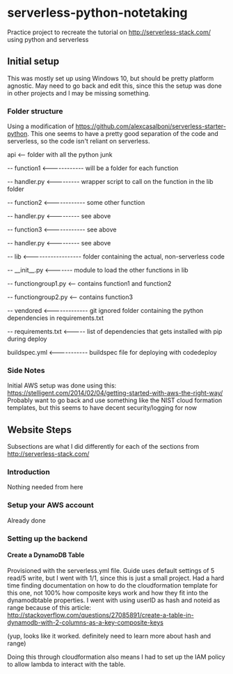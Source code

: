 # serverless-python-notetaking
Practice project to recreate the tutorial on http://serverless-stack.com/ using python and serverless

## Initial setup
This was mostly set up using Windows 10, but should be pretty platform agnostic. May need to go back and edit this, since this the setup was done in other projects and I may be missing something.

### Folder structure
Using a modification of https://github.com/alexcasalboni/serverless-starter-python. This one seems to have a pretty good separation of the code and serverless, so the code isn't reliant on serverless.

api <-- folder with all the python junk

-- function1 <------------ will be a folder for each function
  
  -- handler.py <--------- wrapper script to call on the function in the lib folder

-- function2 <------------ some other function
  
  -- handler.py <--------- see above

-- function3 <------------ see above
  
  -- handler.py <--------- see above

-- lib <------------------ folder containing the actual, non-serverless code
  
  -- \_\_init\_\_.py <------- module to load the other functions in lib
  
  -- functiongroup1.py <-- contains function1 and function2
  
  -- functiongroup2.py <-- contains function3

-- vendored <------------- git ignored folder containing the python dependencies in requirements.txt

-- requirements.txt <----- list of dependencies that gets installed with pip during deploy

buildspec.yml <----------- buildspec file for deploying with codedeploy

### Side Notes
Initial AWS setup was done using this: https://stelligent.com/2014/02/04/getting-started-with-aws-the-right-way/
Probably want to go back and use something like the NIST cloud formation templates, but this seems to have decent security/logging for now

## Website Steps
Subsections are what I did differently for each of the sections from http://serverless-stack.com/

### Introduction
Nothing needed from here

### Setup your AWS account
Already done

### Setting up the backend
#### Create a DynamoDB Table
Provisioned with the serverless.yml file. Guide uses default settings of 5 read/5 write, but I went with 1/1, since this is just a small project. Had a hard time finding documentation on how to do the cloudformation template for this one, not 100% how composite keys work and how they fit into the dynamodbtable properties. I went with using userID as hash and noteid as range because of this article: http://stackoverflow.com/questions/27085891/create-a-table-in-dynamodb-with-2-columns-as-a-key-composite-keys

(yup, looks like it worked. definitely need to learn more about hash and range)

Doing this through cloudformation also means I had to set up the IAM policy to allow lambda to interact with the table.